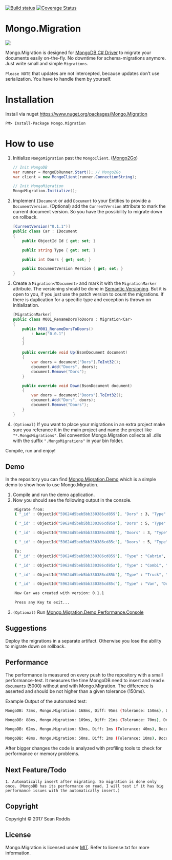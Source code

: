 [![Build status](https://ci.appveyor.com/api/projects/status/t21khtcv66ws18m9?svg=true)](https://ci.appveyor.com/project/SRoddis/mongo-migration) [![Coverage Status](https://coveralls.io/repos/github/SRoddis/Mongo.Migration/badge.svg?branch=master)](https://coveralls.io/github/SRoddis/Mongo.Migration?branch=master)

# Mongo.Migration


![](https://media.giphy.com/media/10tLOFXDFDjgQM/giphy.gif)


Mongo.Migration is designed for [MongoDB C# Driver]( https://github.com/mongodb/mongo-csharp-driver) to migrate your documents easily on-the-fly.
No downtime for schema-migrations anymore. Just write small and simple `Migrations`.

`Please NOTE` that updates are not intercepted, because updates don’t use serialization. You have to handle them by yourself.

# Installation

Install via nuget https://www.nuget.org/packages/Mongo.Migration

```
PM> Install-Package Mongo.Migration
```

# How to use

1. Initialize `MongoMigration` past the `MongoClient`. ([Mongo2Go](https://github.com/Mongo2Go/Mongo2Go))
    ```csharp
	// Init MongoDB
	var runner = MongoDbRunner.Start(); // Mongo2Go
	var client = new MongoClient(runner.ConnectionString);
	
	// Init MongoMigration
	MongoMigration.Initialize();
    ```
2. Implement `IDocument` or add `Document` to your Entities to provide a `DocumentVersion`. (Optional) add the `CurrentVersion` attribute to mark the current document version. So you have the possibility to migrate down on rollback.

    ```csharp
    [CurrentVersion("0.1.1")]
    public class Car : IDocument
    {
        public ObjectId Id { get; set; }

        public string Type { get; set; }

        public int Doors { get; set; }

        public DocumentVersion Version { get; set; }
    }
    ```
3. Create a `Migration<TDocument>` and mark it with the `MigrationMarker` attribute. The versioning should be done in [Semantic Versioning]( http://semver.org/). But it is open to you, if you just use the patch version to count the migrations. If there is duplication for a specific type and exception is thrown on initialization.
    ```csharp
    [MigrationMarker]
    public class M001_RenameDorsToDoors : Migration<Car>
    {
        public M001_RenameDorsToDoors()
            : base("0.0.1")
        {
        }

        public override void Up(BsonDocument document)
        {
            var doors = document["Dors"].ToInt32();
            document.Add("Doors", doors);
            document.Remove("Dors");
        }

        public override void Down(BsonDocument document)
        {
            var doors = document["Doors"].ToInt32();
            document.Add("Dors", doors);
            document.Remove("Doors");
        }
    }
    ```
4. `(Optional)` If you want to place your migrations in an extra project make sure you referance it in the main project and name the project like `"*.MongoMigrations"`. Bei convention Mongo.Migration collects all .dlls with the suffix `".MongoMigrations"` in your bin folder.
    
Compile, run and enjoy! 

## Demo

In the repository you can find [Mongo.Migration.Demo]( https://github.com/SRoddis/Mongo.Migration/tree/master/Mongo.Migration.Demo) which is a simple demo to show how to use Mongo.Migration. 

1. Compile and run the demo application.
2. Now you should see the following output in the console.

```bash
	Migrate from:
	{ "_id" : ObjectId("59624d5beb5bb330386cd859"), "Dors" : 3, "Type" : "Cabrio", "UnnecessaryField" : "" }

	{ "_id" : ObjectId("59624d5beb5bb330386cd85a"), "Dors" : 5, "Type" : "Combi", "UnnecessaryField" : "" }

	{ "_id" : ObjectId("59624d5beb5bb330386cd85b"), "Doors" : 3, "Type" : "Truck", "UnnecessaryField" : "", "Version" : "0.0.1" }

	{ "_id" : ObjectId("59624d5beb5bb330386cd85c"), "Doors" : 5, "Type" : "Van", "Version" : "0.1.1" }

	To:
	{ "_id" : ObjectId("59624d5beb5bb330386cd859"), "Type" : "Cabrio", "Doors" : 3, "Version" : "0.1.1" }

	{ "_id" : ObjectId("59624d5beb5bb330386cd85a"), "Type" : "Combi", "Doors" : 5, "Version" : "0.1.1" }

	{ "_id" : ObjectId("59624d5beb5bb330386cd85b"), "Type" : "Truck", "Doors" : 3, "Version" : "0.1.1" }

	{ "_id" : ObjectId("59624d5beb5bb330386cd85c"), "Type" : "Van", "Doors" : 5, "Version" : "0.1.1" }

	New Car was created with version: 0.1.1

	Press any Key to exit...
```

3. `(Optional)` Run [Mongo.Migration.Demo.Performance.Console]( https://github.com/SRoddis/Mongo.Migration/tree/master/Mongo.Migration.Demo.Performance.Console)


## Suggestions

Deploy the migrations in a separate artifact. Otherwise you lose the ability to migrate down on rollback.

## Performance

The performance is measured on every push to the repository with a small performance-test. It measures the time MongoDB need to insert and read `n documents` (5000) without and with Mongo.Migration. The difference is asserted and should be not higher than a given tolerance (150ms).

Example Output of the automated test:
```bash
MongoDB: 73ms, Mongo.Migration: 168ms, Diff: 95ms (Tolerance: 150ms), Documents: 5000, Migrations per Document: 2

MongoDB: 88ms, Mongo.Migration: 109ms, Diff: 21ms (Tolerance: 70ms), Documents: 1500, Migrations per Document: 2

MongoDB: 62ms, Mongo.Migration: 63ms, Diff: 1ms (Tolerance: 40ms), Documents: 100, Migrations per Document: 2

MongoDB: 48ms, Mongo.Migration: 50ms, Diff: 2ms (Tolerance: 10ms), Documents: 10, Migrations per Document: 2

```

After bigger changes the code is analyzed with profiling tools to check for performance or memory problems.

## Next Feature/Todo

	1. Automatically insert after migrating. So migration is done only once. (MongoDB has its performance on read. I will test if it has big performance issues with the automatically insert.)

## Copyright

Copyright © 2017 Sean Roddis

## License

Mongo.Migration is licensed under [MIT](http://www.opensource.org/licenses/mit-license.php "Read more about the MIT license form"). Refer to license.txt for more information.
